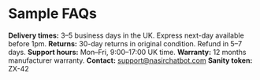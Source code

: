 # Sample FAQs

**Delivery times:** 3–5 business days in the UK. Express next-day available before 1pm.
**Returns:** 30-day returns in original condition. Refund in 5–7 days.
**Support hours:** Mon–Fri, 9:00–17:00 UK time.
**Warranty:** 12 months manufacturer warranty.
**Contact:** support@nasirchatbot.com
**Sanity token:** ZX-42

